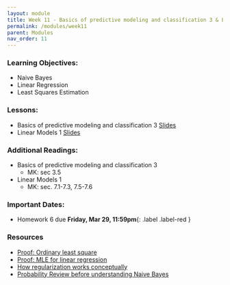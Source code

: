 ```yaml
---
layout: module
title: Week 11 - Basics of predictive modeling and classification 3 & Linear Models 1
permalink: /modules/week11
parent: Modules
nav_order: 11
---
```


### Learning Objectives:
* Naive Bayes
* Linear Regression
* Least Squares Estimation


### Lessons:
* Basics of predictive modeling and classification 3 [Slides](https://xinchenyu.github.io/csc380-spring24/Slides/24s380_predictive3.pdf)
* Linear Models 1 [Slides](https://xinchenyu.github.io/csc380-spring24/Slides/24s380_linear1.pdf)


### Additional Readings:
* Basics of predictive modeling and classification 3
    * MK: sec 3.5
* Linear Models 1
    *  MK: sec. 7.1-7.3, 7.5-7.6

### Important Dates:
* Homework 6 due **Friday, Mar 29, 11:59pm**{: .label .label-red }

### Resources
* [Proof: Ordinary least square](https://en.wikipedia.org/wiki/Proofs_involving_ordinary_least_squares) 
* [Proof: MLE for linear regression](https://statproofbook.github.io/P/slr-mle.html)
* [How regularization works conceptually](https://explained.ai/regularization/constraints.html#sec:2.2)
* [Probability Review before understanding Naive Bayes](https://medium.com/@akshayc123/prerequisite-for-naive-bayes-classifier-c9a919ef88c6)